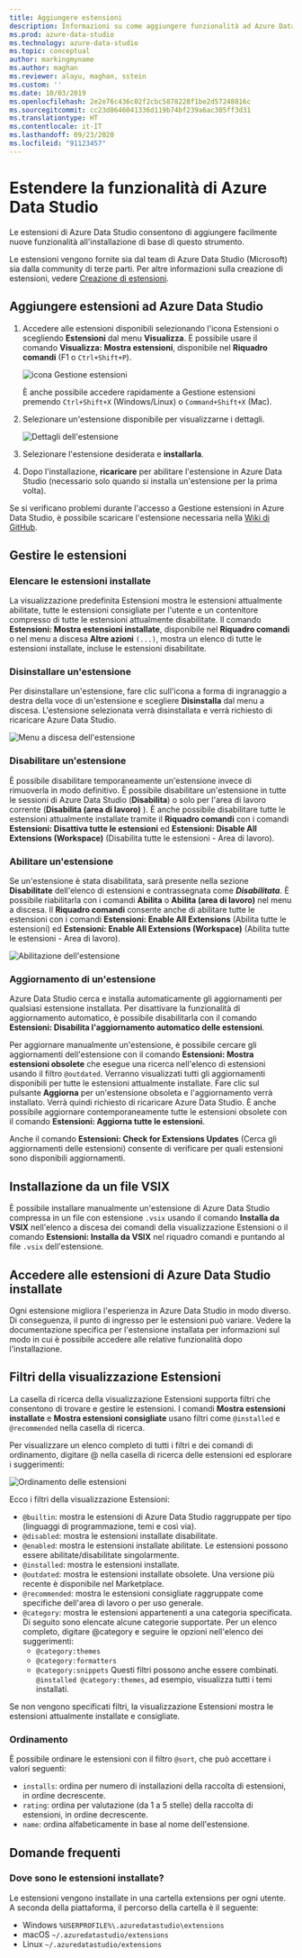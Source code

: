 ```yaml
---
title: Aggiungere estensioni
description: Informazioni su come aggiungere funzionalità ad Azure Data Studio selezionando e installando le estensioni tra quelle fornite da Microsoft e da terze parti.
ms.prod: azure-data-studio
ms.technology: azure-data-studio
ms.topic: conceptual
author: markingmyname
ms.author: maghan
ms.reviewer: alayu, maghan, sstein
ms.custom: ''
ms.date: 10/03/2019
ms.openlocfilehash: 2e2e76c436c02f2cbc5878228f1be2d57248816c
ms.sourcegitcommit: cc23d8646041336d119b74bf239a6ac305ff3d31
ms.translationtype: HT
ms.contentlocale: it-IT
ms.lasthandoff: 09/23/2020
ms.locfileid: "91123457"
---
```

# <a name="extend-the-functionality-of-azure-data-studio"></a>Estendere la funzionalità di Azure Data Studio

Le estensioni di Azure Data Studio consentono di aggiungere facilmente nuove funzionalità all'installazione di base di questo strumento.

Le estensioni vengono fornite sia dal team di Azure Data Studio (Microsoft) sia dalla community di terze parti. Per altre informazioni sulla creazione di estensioni, vedere [Creazione di estensioni](./extension-authoring.md).

## <a name="add-azure-data-studio-extensions"></a>Aggiungere estensioni ad Azure Data Studio

1. Accedere alle estensioni disponibili selezionando l'icona Estensioni o scegliendo **Estensioni** dal menu **Visualizza**. È possibile usare il comando **Visualizza: Mostra estensioni**, disponibile nel **Riquadro comandi** (F1 o `Ctrl+Shift+P`).

    ![icona Gestione estensioni](media/add-extensions/extension-manager-icon.png)

    È anche possibile accedere rapidamente a Gestione estensioni premendo `Ctrl+Shift+X` (Windows/Linux) o `Command+Shift+X` (Mac).

2. Selezionare un'estensione disponibile per visualizzarne i dettagli.

    ![Dettagli dell'estensione](media/add-extensions/extension-details.png)

3. Selezionare l'estensione desiderata e **installarla**.

4. Dopo l'installazione, **ricaricare** per abilitare l'estensione in Azure Data Studio (necessario solo quando si installa un'estensione per la prima volta).

Se si verificano problemi durante l'accesso a Gestione estensioni in Azure Data Studio, è possibile scaricare l'estensione necessaria nella [Wiki di GitHub](https://github.com/microsoft/azuredatastudio/wiki/List-of-Extensions).

## <a name="manage-extensions"></a>Gestire le estensioni

### <a name="list-installed-extensions"></a>Elencare le estensioni installate

La visualizzazione predefinita Estensioni mostra le estensioni attualmente abilitate, tutte le estensioni consigliate per l'utente e un contenitore compresso di tutte le estensioni attualmente disabilitate. Il comando **Estensioni: Mostra estensioni installate**, disponibile nel **Riquadro comandi** o nel menu a discesa **Altre azioni** `(...)`, mostra un elenco di tutte le estensioni installate, incluse le estensioni disabilitate.

### <a name="uninstall-an-extension"></a>Disinstallare un'estensione

Per disinstallare un'estensione, fare clic sull'icona a forma di ingranaggio a destra della voce di un'estensione e scegliere **Disinstalla** dal menu a discesa. L'estensione selezionata verrà disinstallata e verrà richiesto di ricaricare Azure Data Studio.

 ![Menu a discesa dell'estensione](media/add-extensions/extension-gear-dropdown.png)

### <a name="disable-an-extension"></a>Disabilitare un'estensione

È possibile disabilitare temporaneamente un'estensione invece di rimuoverla in modo definitivo. È possibile disabilitare un'estensione in tutte le sessioni di Azure Data Studio (**Disabilita**) o solo per l'area di lavoro corrente (**Disabilita (area di lavoro)** ). È anche possibile disabilitare tutte le estensioni attualmente installate tramite il **Riquadro comandi** con i comandi **Estensioni: Disattiva tutte le estensioni** ed **Estensioni: Disable All Extensions (Workspace)** (Disabilita tutte le estensioni - Area di lavoro).

### <a name="enable-an-extension"></a>Abilitare un'estensione

Se un'estensione è stata disabilitata, sarà presente nella sezione **Disabilitate** dell'elenco di estensioni e contrassegnata come ***Disabilitata***. È possibile riabilitarla con i comandi **Abilita** o **Abilita (area di lavoro)** nel menu a discesa. Il **Riquadro comandi** consente anche di abilitare tutte le estensioni con i comandi **Estensioni: Enable All Extensions** (Abilita tutte le estensioni) ed **Estensioni: Enable All Extensions (Workspace)** (Abilita tutte le estensioni - Area di lavoro).

![Abilitazione dell'estensione](media/add-extensions/extensions-enable.png)

### <a name="updating-an-extension"></a>Aggiornamento di un'estensione

Azure Data Studio cerca e installa automaticamente gli aggiornamenti per qualsiasi estensione installata. Per disattivare la funzionalità di aggiornamento automatico, è possibile disabilitarla con il comando **Estensioni: Disabilita l'aggiornamento automatico delle estensioni**.

Per aggiornare manualmente un'estensione, è possibile cercare gli aggiornamenti dell'estensione con il comando **Estensioni: Mostra estensioni obsolete** che esegue una ricerca nell'elenco di estensioni usando il filtro `@outdated`. Verranno visualizzati tutti gli aggiornamenti disponibili per tutte le estensioni attualmente installate. Fare clic sul pulsante **Aggiorna** per un'estensione obsoleta e l'aggiornamento verrà installato. Verrà quindi richiesto di ricaricare Azure Data Studio. È anche possibile aggiornare contemporaneamente tutte le estensioni obsolete con il comando **Estensioni: Aggiorna tutte le estensioni**.

Anche il comando **Estensioni: Check for Extensions Updates** (Cerca gli aggiornamenti delle estensioni) consente di verificare per quali estensioni sono disponibili aggiornamenti.

## <a name="install-from-a-vsix"></a>Installazione da un file VSIX

È possibile installare manualmente un'estensione di Azure Data Studio compressa in un file con estensione `.vsix` usando il comando **Installa da VSIX** nell'elenco a discesa dei comandi della visualizzazione Estensioni o il comando **Estensioni: Installa da VSIX** nel riquadro comandi e puntando al file `.vsix` dell'estensione.

## <a name="access-installed-azure-data-studio-extensions"></a>Accedere alle estensioni di Azure Data Studio installate

Ogni estensione migliora l'esperienza in Azure Data Studio in modo diverso. Di conseguenza, il punto di ingresso per le estensioni può variare. Vedere la documentazione specifica per l'estensione installata per informazioni sul modo in cui è possibile accedere alle relative funzionalità dopo l'installazione.

## <a name="extensions-view-filters"></a>Filtri della visualizzazione Estensioni

La casella di ricerca della visualizzazione Estensioni supporta filtri che consentono di trovare e gestire le estensioni. I comandi **Mostra estensioni installate** e **Mostra estensioni consigliate** usano filtri come `@installed` e `@recommended` nella casella di ricerca.

Per visualizzare un elenco completo di tutti i filtri e dei comandi di ordinamento, digitare @ nella casella di ricerca delle estensioni ed esplorare i suggerimenti:

![Ordinamento delle estensioni](media/add-extensions/extension-sort.png)

Ecco i filtri della visualizzazione Estensioni:

- `@builtin`: mostra le estensioni di Azure Data Studio raggruppate per tipo (linguaggi di programmazione, temi e così via).
- `@disabled`: mostra le estensioni installate disabilitate.
- `@enabled`: mostra le estensioni installate abilitate. Le estensioni possono essere abilitate/disabilitate singolarmente.
- `@installed`: mostra le estensioni installate.
- `@outdated`: mostra le estensioni installate obsolete. Una versione più recente è disponibile nel Marketplace.
- `@recommended`: mostra le estensioni consigliate raggruppate come specifiche dell'area di lavoro o per uso generale.
- `@category`: mostra le estensioni appartenenti a una categoria specificata. Di seguito sono elencate alcune categorie supportate. Per un elenco completo, digitare @category e seguire le opzioni nell'elenco dei suggerimenti:
    - `@category:themes`
    - `@category:formatters`
    - `@category:snippets` Questi filtri possono anche essere combinati. `@installed @category:themes`, ad esempio, visualizza tutti i temi installati.

Se non vengono specificati filtri, la visualizzazione Estensioni mostra le estensioni attualmente installate e consigliate.

### <a name="sorting"></a>Ordinamento

È possibile ordinare le estensioni con il filtro `@sort`, che può accettare i valori seguenti:

- `installs`: ordina per numero di installazioni della raccolta di estensioni, in ordine decrescente.
- `rating`: ordina per valutazione (da 1 a 5 stelle) della raccolta di estensioni, in ordine decrescente.
- `name`: ordina alfabeticamente in base al nome dell'estensione.

## <a name="common-questions"></a>Domande frequenti

### <a name="where-are-extensions-installed"></a>Dove sono le estensioni installate?

Le estensioni vengono installate in una cartella extensions per ogni utente. A seconda della piattaforma, il percorso della cartella è il seguente:

- Windows `%USERPROFILE%\.azuredatastudio\extensions`
- macOS `~/.azuredatastudio/extensions`
- Linux `~/.azuredatastudio/extensions`
